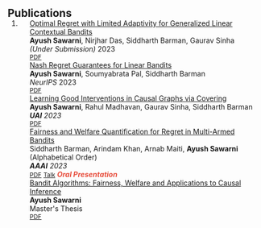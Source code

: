 <h2 id="publications" style="margin: 2px 0px -15px;">Publications</h2>

<div class="publications">
<ol class="bibliography">

<li>
<div class="pub-row">
  <div class="col-sm-9" style="position: relative;padding-right: 15px;padding-left: 20px;">
    <div class="title"><a href="https://arxiv.org/abs/2310.02023">Optimal Regret with Limited Adaptivity for Generalized Linear Contextual
Bandits</a></div>
    <div class="author"> <strong>Ayush Sawarni</strong>, Nirjhar Das, Siddharth Barman, Gaurav Sinha</div>
    <div class="periodical"><em>(Under Submission)</em> 2023</div>
    <div class="links">
      <a href="https://arxiv.org/pdf/2310.02023.pdf" class="btn btn-sm z-depth-0" role="button" target="_blank" style="font-size:12px;">PDF</a>
      <!-- <strong><i style="color:#e74d3c">Oral Presentation</i></strong> -->
    </div>
  </div>
</div>
  
<div class="pub-row">
  <div class="col-sm-9" style="position: relative;padding-right: 15px;padding-left: 20px;">
    <div class="title"><a href="https://arxiv.org/abs/2310.02023">Nash Regret Guarantees for Linear Bandits</a></div>
    <div class="author"> <strong>Ayush Sawarni</strong>, Soumyabrata Pal, Siddharth Barman</div>
    <div class="periodical"><em>NeurIPS</em> 2023</div>
    <div class="links">
      <a href="https://arxiv.org/pdf/2310.02023.pdf" class="btn btn-sm z-depth-0" role="button" target="_blank" style="font-size:12px;">PDF</a>
      <!-- <strong><i style="color:#e74d3c">Oral Presentation</i></strong> -->
    </div>
  </div>
</div>
  
<div class="pub-row">
  <div class="col-sm-9" style="position: relative;padding-right: 15px;padding-left: 20px;">
    <div class="title"><a href="https://arxiv.org/pdf/2205.13930">Learning Good Interventions in Causal Graphs via Covering</a></div>
    <div class="author"> <strong>Ayush Sawarni</strong>, Rahul Madhavan, Gaurav Sinha, Siddharth Barman</div>
    <div class="periodical"><em><strong>UAI</strong> 2023</em></div>
    <div class="links">
      <a href="https://arxiv.org/pdf/2305.04638.pdf" class="btn btn-sm z-depth-0" role="button" target="_blank" style="font-size:12px;">PDF</a>
      <!-- <strong><i style="color:#e74d3c">Oral Presentation</i></strong> -->
    </div>
  </div>
</div>

<div class="pub-row">
  <div class="col-sm-9" style="position: relative;padding-right: 15px;padding-left: 20px;">
    <div class="title"><a href="https://arxiv.org/pdf/2205.13930">Fairness and Welfare Quantification for Regret in Multi-Armed Bandits</a></div>
    <div class="author">Siddharth Barman, Arindam Khan, Arnab Maiti, <strong>Ayush Sawarni</strong> (Alphabetical Order)</div>
    <div class="periodical"><em><strong>AAAI</strong> 2023</em></div>
    <div class="links">
      <a href="https://arxiv.org/pdf/2205.13930.pdf" class="btn btn-sm z-depth-0" role="button" target="_blank" style="font-size:12px;">PDF</a>
      <a href="https://youtu.be/W3B01V_Tl7Q" class="btn btn-sm z-depth-0" role="button" target="_blank" style="font-size:12px;">Talk</a>
      <strong><i style="color:#e74d3c">Oral Presentation</i></strong>
    </div>
  </div>
</div>

<div class="pub-row">
  <div class="col-sm-9" style="position: relative;padding-right: 15px;padding-left: 20px;">
    <div class="title"><a href="assets/files/thesis.pdf">Bandit Algorithms: Fairness, Welfare and Applications to Causal Inference</a></div>
    <div class="author"> <strong>Ayush Sawarni</strong></div>
    <div class="periodical">Master's Thesis</div>
    <div class="links">
      <a href="assets/files/thesis.pdf" class="btn btn-sm z-depth-0" role="button" target="_blank" style="font-size:12px;">PDF</a>
      <!-- <strong><i style="color:#e74d3c">Oral Presentation</i></strong> -->
    </div>
  </div>
</div>

</li>
  
<br>

</ol>
</div>
